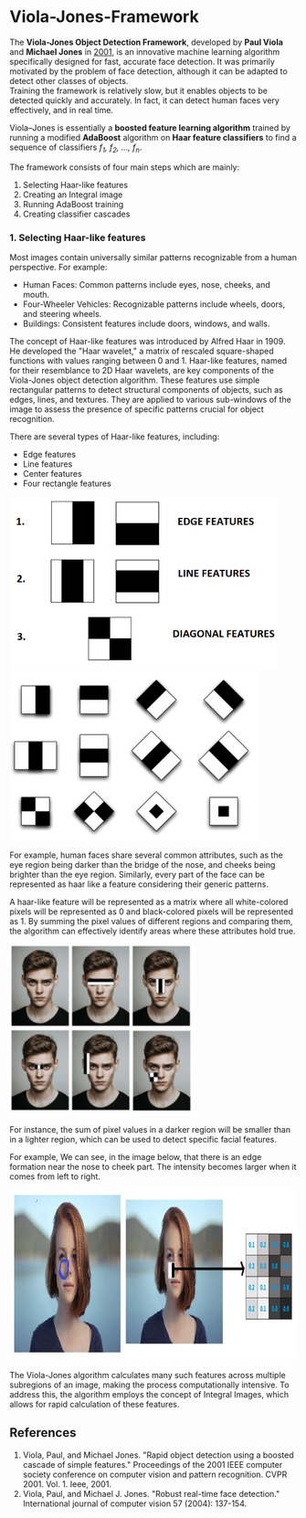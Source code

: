 # Viola-Jones-Framework
<p>The <b>Viola-Jones Object Detection Framework</b>, developed by <b>Paul Viola</b> and <b>Michael Jones</b> in <a href="#ref1">2001</a>, is an innovative machine learning algorithm specifically designed for fast, accurate face detection. It was primarily motivated by the problem of face detection, although it can be adapted to detect other classes of objects. <br> Training the framework is relatively slow, but it enables objects to be detected quickly and accurately. In fact, it can detect human faces very effectively, and in real time.<br></p>

Viola–Jones is essentially a <b>boosted feature learning algorithm</b> trained by running a modified <b>AdaBoost</b> algorithm on <b>Haar feature classifiers</b> to find a sequence of classifiers <i>f<sub>1</sub>, f<sub>2</sub>, ..., f<sub>n</sub></i>.<br>

The framework consists of four main steps which are mainly:
<ol>
  <li>Selecting Haar-like features</li>
  <li>Creating an Integral image</li>
  <li>Running AdaBoost training</li>
  <li>Creating classifier cascades</li>
</ol>
<h3>1. Selecting Haar-like features</h3>
Most images contain universally similar patterns recognizable from a human perspective. For example:<br>
<ul>
  <li>Human Faces: Common patterns include eyes, nose, cheeks, and mouth.</li>
  <li>Four-Wheeler Vehicles: Recognizable patterns include wheels, doors, and steering wheels.</li>
  <li>Buildings: Consistent features include doors, windows, and walls.</li>
</ul>
The concept of Haar-like features was introduced by Alfred Haar in 1909. He developed the "Haar wavelet," a matrix of rescaled square-shaped functions with values ranging between 0 and 1.
Haar-like features, named for their resemblance to 2D Haar wavelets, are key components of the Viola-Jones object detection algorithm. These features use simple rectangular patterns to detect structural components of objects, such as edges, lines, and textures. They are applied to various sub-windows of the image to assess the presence of specific patterns crucial for object recognition.<br>

There are several types of Haar-like features, including:
<ul>
  <li>Edge features</li>
  <li>Line features</li>
  <li>Center features</li>
  <li>Four rectangle features</li>
</ul>
<img src="images/haar.png" height=300px />
<img src="images/haar.jfif" height=300px />

For example, human faces share several common attributes, such as the eye region being darker than the bridge of the nose, and cheeks being brighter than the eye region. Similarly, every part of the face can be represented as haar like a feature considering their generic patterns.<br>

A haar-like feature will be represented as a matrix where all white-colored pixels will be represented as 0 and black-colored pixels will be represented as 1.
By summing the pixel values of different regions and comparing them, the algorithm can effectively identify areas where these attributes hold true.<br>

<img src="images/faces.jfif" height=300px />

For instance, the sum of pixel values in a darker region will be smaller than in a lighter region, which can be used to detect specific facial features.<br>

For example, We can see, in the image below, that there is an edge formation near the nose to cheek part. The intensity becomes larger when it comes from left to right.<br>

<img src="images/apply_haar.jfif" height=300px />



The Viola-Jones algorithm calculates many such features across multiple subregions of an image, making the process computationally intensive. To address this, the algorithm employs the concept of Integral Images, which allows for rapid calculation of these features.

<h2>References</h2>
<ol>
  <li id="ref1">Viola, Paul, and Michael Jones. "Rapid object detection using a boosted cascade of simple features." Proceedings of the 2001 IEEE computer society conference on computer vision and pattern recognition. CVPR 2001. Vol. 1. Ieee, 2001.</li>
  <li id="ref2">Viola, Paul, and Michael J. Jones. "Robust real-time face detection." International journal of computer vision 57 (2004): 137-154.</li>
</ol>
